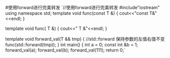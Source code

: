 #使用forward进行完美转发
`//使用forward进行完美转发
#include"iostream"
using namespace std;
template <typename T> void func(const T &)
{
    cout<<"const T&"<<endl;
}

template <typename T> void func( T &)
{
    cout<<" T &"<<endl;
}



template<typename T> void forward_val(T && tmp) {
    //std::forward 保持参数的左值右值不变
    func(std::forward<T>(tmp));
}
int main() {
    int a = 0;
    const int &b = 1;
    forward_val(a);
    forward_val(b);
    forward_val(111);
    return 0;`
